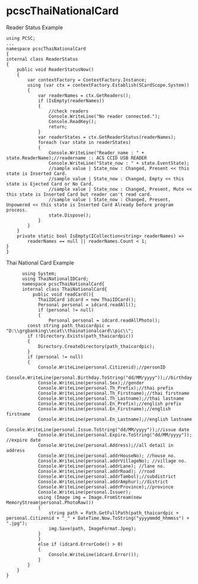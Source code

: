 # pcscThaiNationalCard
  Reader Status Example

	using PCSC;
	...
	namespace pcscThaiNationalCard
	{
    internal class ReaderStatus
    {
        public void ReaderStatusNow()
        {
            var contextFactory = ContextFactory.Instance;
            using (var ctx = contextFactory.Establish(SCardScope.System))
            {
                var readerNames = ctx.GetReaders();
                if (IsEmpty(readerNames))
                {
                    //check readers
                    Console.WriteLine("No reader connected.");
                    Console.ReadKey();
                    return;
                }
                var readerStates = ctx.GetReaderStatus(readerNames);
                foreach (var state in readerStates)
                {   
                    Console.WriteLine("Reader_name : " + state.ReaderName);//readername :: ACS CCID USB READER
                    Console.WriteLine("State_now : " + state.EventState);
                    //sample value | State_now : Changed, Present << this state is Inserted Card.
                    //sample value | State_now : Changed, Empty << this state is Ejected Card or No Card.
                    //sample value | State_now : Changed, Present, Mute << this state is Inserted Card but reader can't read card.
                    //sample value | State_now : Changed, Present, Unpowered << this state is Inserted Card Already before program process.
                    state.Dispose();
                }
            }
        }
        private static bool IsEmpty(ICollection<string> readerNames) =>
            readerNames == null || readerNames.Count < 1;
    }
	}
	
Thai National Card Example
	
	      using System;
          using ThaiNationalIDCard;
          namespace pcscThaiNationalCard{
          internal class ThaiNationalCard{
              public void readCard(){
                ThaiIDCard idcard = new ThaiIDCard();
                Personal personal = idcard.readAll();
                if (personal != null)
                {
                    Personal personal = idcard.readAllPhoto();
            const string path_thaicardpic = "D:\\grgbanking\\ecat\\thainationalcard\\pic\\";
            if (!Directory.Exists(path_thaicardpic))
            {
                Directory.CreateDirectory(path_thaicardpic);
            }
            if (personal != null)
            {
                Console.WriteLine(personal.Citizenid);//personID
                Console.WriteLine(personal.Birthday.ToString("dd/MM/yyyy"));//birthday
                Console.WriteLine(personal.Sex);//gender
                Console.WriteLine(personal.Th_Prefix);//thai prefix
                Console.WriteLine(personal.Th_Firstname);//thai firstname
                Console.WriteLine(personal.Th_Lastname);//thai lastname
                Console.WriteLine(personal.En_Prefix);//english prefix
                Console.WriteLine(personal.En_Firstname);//english firstname
                Console.WriteLine(personal.En_Lastname);//english lastname
                Console.WriteLine(personal.Issue.ToString("dd/MM/yyyy"));//issue date
                Console.WriteLine(personal.Expire.ToString("dd/MM/yyyy")); //expire date
                Console.WriteLine(personal.Address);//all detail in address
                Console.WriteLine(personal.addrHouseNo); //house no.
                Console.WriteLine(personal.addrVillageNo); //village no.
                Console.WriteLine(personal.addrLane); //lane no.
                Console.WriteLine(personal.addrRoad); //road
                Console.WriteLine(personal.addrTambol);//subdistrict
                Console.WriteLine(personal.addrAmphur);//district
                Console.WriteLine(personal.addrProvince);//province
                Console.WriteLine(personal.Issuer);
                using (Image img = Image.FromStream(new MemoryStream(personal.PhotoRaw)))
                {
                    string path = Path.GetFullPath(path_thaicardpic + personal.Citizenid + "_" + DateTime.Now.ToString("yyyymmdd_hhmmss") + ".jpg");
                    img.Save(path, ImageFormat.Jpeg);
                }
                }
                else if (idcard.ErrorCode() > 0)
                {
                    Console.WriteLine(idcard.Error());
                }
            }
        }
    }
	
